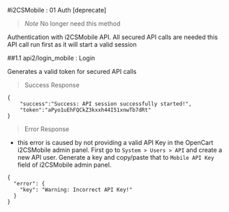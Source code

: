 #i2CSMobile : 01 Auth [deprecate]

> *Note* No longer need this method

Authentication with i2CSMobile API. All secured API calls are needed this API call run first as it will start a valid session

##1.1 api2/login_mobile : Login

Generates a valid token for secured API calls

> Success Response

```
{
    "success":"Success: API session successfully started!",
    "token":"aPyo1uEhFQCkZ3kxxh44I51xnwTb7dRt"
}
```

> Error Response

* this error is caused by not providing a valid API Key in the OpenCart i2CSMobile admin panel. First go to `System > Users > API` and create a new API user. Generate a key and copy/paste that to `Mobile API Key` field of i2CSMobile admin panel.

```
{
  "error": {
    "key": "Warning: Incorrect API Key!"
  }
}
```
